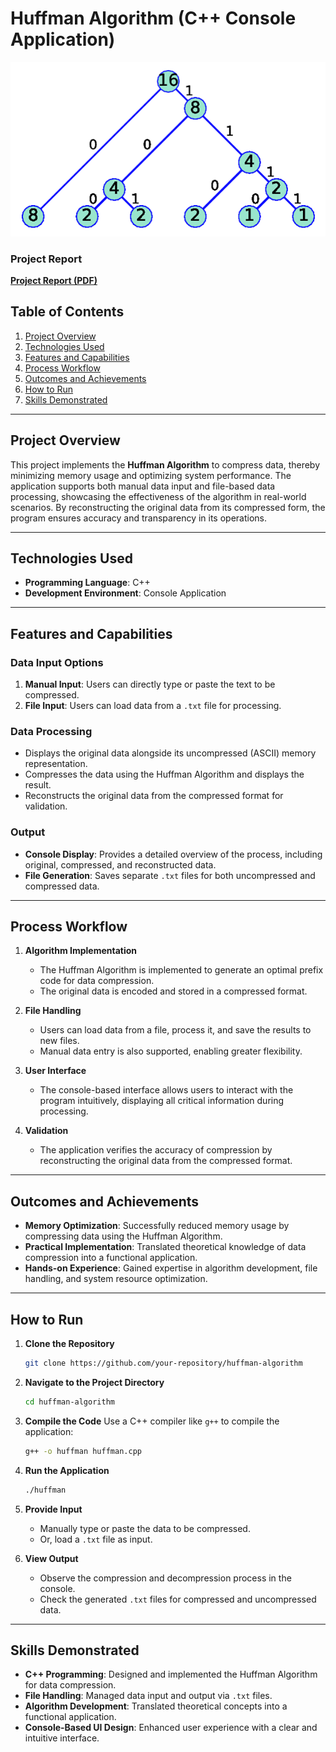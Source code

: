 # Huffman Algorithm (C++ Console Application)

![**Workflow Diagram (Image)**](hufffman.png) 

### Project Report
[**Project Report (PDF)**](docs/project-report.pdf)

## Table of Contents

1. [Project Overview](#project-overview)
2. [Technologies Used](#technologies-used)
3. [Features and Capabilities](#features-and-capabilities)
4. [Process Workflow](#process-workflow)
5. [Outcomes and Achievements](#outcomes-and-achievements)
6. [How to Run](#how-to-run)
7. [Skills Demonstrated](#skills-demonstrated)

---

## Project Overview

This project implements the **Huffman Algorithm** to compress data, thereby minimizing memory usage and optimizing system performance. The application supports both manual data input and file-based data processing, showcasing the effectiveness of the algorithm in real-world scenarios. By reconstructing the original data from its compressed form, the program ensures accuracy and transparency in its operations.

---

## Technologies Used

- **Programming Language**: C++
- **Development Environment**: Console Application

---

## Features and Capabilities

### Data Input Options
1. **Manual Input**: Users can directly type or paste the text to be compressed.
2. **File Input**: Users can load data from a `.txt` file for processing.

### Data Processing
- Displays the original data alongside its uncompressed (ASCII) memory representation.
- Compresses the data using the Huffman Algorithm and displays the result.
- Reconstructs the original data from the compressed format for validation.

### Output
- **Console Display**: Provides a detailed overview of the process, including original, compressed, and reconstructed data.
- **File Generation**: Saves separate `.txt` files for both uncompressed and compressed data.

---

## Process Workflow

1. **Algorithm Implementation**
   - The Huffman Algorithm is implemented to generate an optimal prefix code for data compression.
   - The original data is encoded and stored in a compressed format.

2. **File Handling**
   - Users can load data from a file, process it, and save the results to new files.
   - Manual data entry is also supported, enabling greater flexibility.

3. **User Interface**
   - The console-based interface allows users to interact with the program intuitively, displaying all critical information during processing.

4. **Validation**
   - The application verifies the accuracy of compression by reconstructing the original data from the compressed format.

---

## Outcomes and Achievements

- **Memory Optimization**: Successfully reduced memory usage by compressing data using the Huffman Algorithm.
- **Practical Implementation**: Translated theoretical knowledge of data compression into a functional application.
- **Hands-on Experience**: Gained expertise in algorithm development, file handling, and system resource optimization.

---

## How to Run

1. **Clone the Repository**
   ```bash
   git clone https://github.com/your-repository/huffman-algorithm
   ```

2. **Navigate to the Project Directory**
   ```bash
   cd huffman-algorithm
   ```

3. **Compile the Code**
   Use a C++ compiler like `g++` to compile the application:
   ```bash
   g++ -o huffman huffman.cpp
   ```

4. **Run the Application**
   ```bash
   ./huffman
   ```

5. **Provide Input**
   - Manually type or paste the data to be compressed.
   - Or, load a `.txt` file as input.

6. **View Output**
   - Observe the compression and decompression process in the console.
   - Check the generated `.txt` files for compressed and uncompressed data.

---

## Skills Demonstrated

- **C++ Programming**: Designed and implemented the Huffman Algorithm for data compression.
- **File Handling**: Managed data input and output via `.txt` files.
- **Algorithm Development**: Translated theoretical concepts into a functional application.
- **Console-Based UI Design**: Enhanced user experience with a clear and intuitive interface.
